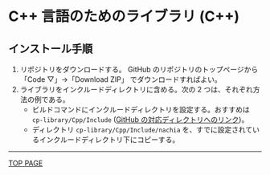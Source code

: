 # C++ 言語のためのライブラリ (C++)

## インストール手順

1. リポジトリをダウンロードする。 GitHub のリポジトリのトップページから 「Code ▽」→「Download ZIP」 でダウンロードすればよい。
2. ライブラリをインクルードディレクトリに含める。次の 2 つは、それぞれ方法の例である。
    - ビルドコマンドにインクルードディレクトリを設定する。おすすめは `cp-library/Cpp/Include` ([GitHub の対応ディレクトリへのリンク](https://github.com/NachiaVivias/cp-library/tree/main/Cpp/Include))。
    - ディレクトリ `cp-library/Cpp/Include/nachia` を、すでに設定されているインクルードディレクトリ下にコピーする。

---

[TOP PAGE](https://nachiavivias.github.io/cp-library/)
